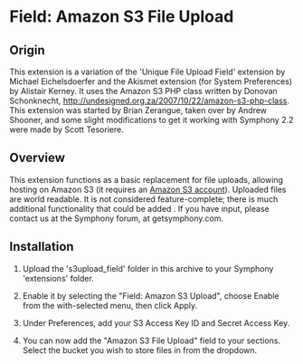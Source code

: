 # Field: Amazon S3 File Upload


## Origin

This extension is a variation of the 'Unique File Upload Field' extension by Michael Eichelsdoerfer and the Akismet extension (for System Preferences) by  Alistair Kerney. It uses the Amazon S3 PHP class written by Donovan Schonknecht, http://undesigned.org.za/2007/10/22/amazon-s3-php-class. This extension was started by Brian Zerangue, taken over by Andrew Shooner, and some slight modifications to get it working with Symphony 2.2 were made by Scott Tesoriere.


## Overview
This extension functions as a basic replacement for file uploads, allowing hosting on Amazon S3 (it requires an [Amazon S3 account](http://aws.amazon.com/s3/)). Uploaded files are world readable. It is not considered feature-complete; there is much additional functionality that could be added . If you have input, please contact us at the Symphony forum, at getsymphony.com.


## Installation

1. Upload the 's3upload_field' folder in this archive to your Symphony
   'extensions' folder.

2. Enable it by selecting the "Field: Amazon S3 Upload", choose Enable from
   the with-selected menu, then click Apply.

3. Under Preferences, add your S3 Access Key ID and Secret Access Key.

3. You can now add the "Amazon S3 File Upload" field to your sections. Select the bucket you wish to store files in from the dropdown.
